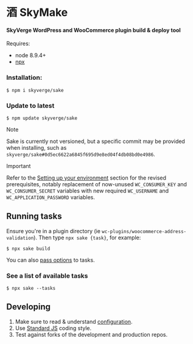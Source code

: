 # 酒 SkyMake

#### SkyVerge WordPress and WooCommerce plugin build & deploy tool

Requires:
* node 8.9.4+
* [npx](https://www.npmjs.com/package/npx)

### Installation:

```
$ npm i skyverge/sake
```

### Update to latest

```
$ npm update skyverge/sake
```

> [!NOTE]
> Sake is currently not versioned, but a specific commit may be provided when installing, such as `skyverge/sake#0d5ec6622a6845f695d9e8ed04f4db08bd0e4986`.

> [!IMPORTANT]
> Refer to the [Setting up your environment](https://github.com/godaddy-wordpress/sake/wiki/Plugin-Deployment#setting-up-your-environment) section for the revised prerequisites, notably replacement of now-unused `WC_CONSUMER_KEY` and `WC_CONSUMER_SECRET` variables with new required `WC_USERNAME` and `WC_APPLICATION_PASSWORD` variables.


## Running tasks

Ensure you're in a plugin directory (ie `wc-plugins/woocommerce-address-validation`). Then type `npx sake {task}`, for example:

```
$ npx sake build
```

You can also [pass options](https://github.com/skyverge/sake/wiki/CLI-options) to tasks.

### See a list of available tasks

```
$ npx sake --tasks
```

## Developing

1. Make sure to read & understand [configuration](https://github.com/skyverge/sake/wiki/Configuration).
2. Use [Standard JS](https://standardjs.com/) coding style.
3. Test against forks of the development and production repos.
